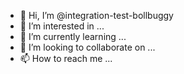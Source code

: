 - 👋 Hi, I’m @integration-test-bollbuggy
- 👀 I’m interested in ...
- 🌱 I’m currently learning ...
- 💞️ I’m looking to collaborate on ...
- 📫 How to reach me ...

<!---
integration-test-bollbuggy/integration-test-bollbuggy is a ✨ special ✨ repository because its `README.md` (this file) appears on your GitHub profile.
You can click the Preview link to take a look at your changes.
--->
